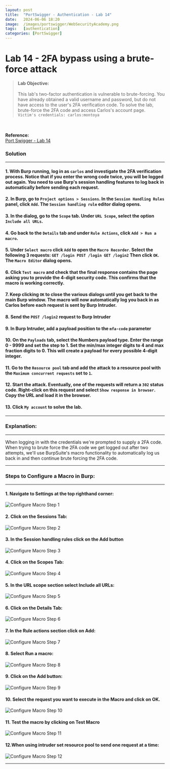 ```yaml
---
layout: post
title:  "PortSwigger - Authentication - Lab 14"
date:   2024-06-06 18:20
image:  /images/portswigger/WebSecurityAcademy.png
tags:   [authentication]
categories: [PortSwigger]
---
```


# Lab 14 - 2FA bypass using a brute-force attack
><b>Lab Objective:</b>
<br/><br/>
This lab's two-factor authentication is vulnerable to brute-forcing. You have already obtained a valid username and password, but do not have access to the user's 2FA verification code. To solve the lab, brute-force the 2FA code and access Carlos's account page.<br/>
`Victim's credentials: carlos:montoya`
<br/>
<br/>
<b>Reference:</b>
<br/>
<a href="https://portswigger.net/web-security/authentication/multi-factor/lab-2fa-bypass-using-a-brute-force-attack">Port Swigger - Lab 14</a>
<br/>

### Solution
<hr/>

#### 1. With Burp running, log in as `carlos` and investigate the 2FA verification process. Notice that if you enter the wrong code twice, you will be logged out again. You need to use Burp's session handling features to log back in automatically before sending each request.

#### 2. In Burp, go to `Project options > Sessions`. In the `Session Handling Rules` panel, click `Add`. The `Session handling rule` editor dialog opens.

#### 3. In the dialog, go to the `Scope` tab. Under `URL Scope`, select the option `Include all URLs`.

#### 4. Go back to the `Details` tab and under `Rule Actions`, click `Add > Run a macro`.

#### 5. Under `Select macro` click `Add` to open the `Macro Recorder`. Select the following 3 requests: `GET /login POST /login GET /login2` Then click `OK`. The `Macro Editor` dialog opens.

#### 6. Click `Test macro` and check that the final response contains the page asking you to provide the 4-digit security code. This confirms that the macro is working correctly.

#### 7. Keep clicking `OK` to close the various dialogs until you get back to the main Burp window. The macro will now automatically log you back in as Carlos before each request is sent by Burp Intruder.

#### 8. Send the `POST /login2` request to Burp Intruder

#### 9. In Burp Intruder, add a payload position to the `mfa-code` parameter

#### 10. On the `Payloads` tab, select the Numbers payload type. Enter the range 0 - 9999 and set the step to 1. Set the min/max integer digits to 4 and max fraction digits to 0. This will create a payload for every possible 4-digit integer.

#### 11. Go to the `Resource pool` tab and add the attack to a resource pool with the `Maximum concurrent requests` set to `1`.

#### 12. Start the attack. Eventually, one of the requests will return a `302` status code. Right-click on this request and select `Show response in browser`. Copy the URL and load it in the browser.

#### 13. Click `My account` to solve the lab.
<hr/>

### Explanation:
<hr/>
When logging in with the credentials we're prompted to supply a 2FA code. When trying to brute force the 2FA code we get logged out after two attempts, we'll use BurpSuite's macro functionality to automatically log us back in and then continue brute forcing the 2FA code.
<hr/>

### Steps to Configure a Macro in Burp:
<hr/>

#### 1. Navigate to Settings at the top righthand corner:
![Configure Macro Step 1](/images/portswigger/Authentication/configure-macro-step1.png)
#### 2. Click on the Sessions Tab:
![Configure Macro Step 2](/images/portswigger/Authentication/configure-macro-step2.png)
#### 3. In the Session handling rules click on the Add button
![Configure Macro Step 3](/images/portswigger/Authentication/configure-macro-step3.png)
#### 4. Click on the Scopes Tab:
![Configure Macro Step 4](/images/portswigger/Authentication/configure-macro-step4.png)
#### 5. In the URL scope section select Include all URLs:
![Configure Macro Step 5](/images/portswigger/Authentication/configure-macro-step5.png)
#### 6. Click on the Details Tab:
![Configure Macro Step 6](/images/portswigger/Authentication/configure-macro-step6.png)
#### 7. In the Rule actions section click on Add:
![Configure Macro Step 7](/images/portswigger/Authentication/configure-macro-step7.png)
#### 8. Select Run a macro:
![Configure Macro Step 8](/images/portswigger/Authentication/configure-macro-step8.png)
#### 9. Click on the Add button:
![Configure Macro Step 9](/images/portswigger/Authentication/configure-macro-step9.png)
#### 10. Select the request you want to execute in the Macro and click on OK.
![Configure Macro Step 10](/images/portswigger/Authentication/configure-macro-step10.png)
#### 11. Test the macro by clicking on Test Macro
![Configure Macro Step 11](/images/portswigger/Authentication/configure-macro-step11.png)
#### 12.When using intruder set resource pool to send one request at a time:
![Configure Macro Step 12](/images/portswigger/Authentication/configure-macro-step12.png)
<hr/>